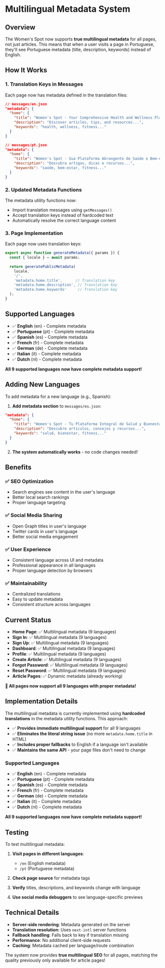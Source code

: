 # Multilingual Metadata System

## Overview

The Women's Spot now supports **true multilingual metadata** for all pages, not just articles. This means that when a user visits a page in Portuguese, they'll see Portuguese metadata (title, description, keywords) instead of English.

## How It Works

### 1. **Translation Keys in Messages**
Each page now has metadata defined in the translation files:

```json
// messages/en.json
"metadata": {
  "home": {
    "title": "Women's Spot - Your Comprehensive Health and Wellness Platform",
    "description": "Discover articles, tips, and resources...",
    "keywords": "health, wellness, fitness..."
  }
}

// messages/pt.json
"metadata": {
  "home": {
    "title": "Women's Spot - Sua Plataforma Abrangente de Saúde e Bem-estar",
    "description": "Descubra artigos, dicas e recursos...",
    "keywords": "saúde, bem-estar, fitness..."
  }
}
```

### 2. **Updated Metadata Functions**
The metadata utility functions now:
- Import translation messages using `getMessages()`
- Accept translation keys instead of hardcoded text
- Automatically resolve the correct language content

### 3. **Page Implementation**
Each page now uses translation keys:

```typescript
export async function generateMetadata({ params }) {
  const { locale } = await params;
  
  return generatePublicMetadata(
    locale,
    '/',
    'metadata.home.title',      // Translation key
    'metadata.home.description', // Translation key
    'metadata.home.keywords'     // Translation key
  );
}
```

## Supported Languages

- ✅ **English** (en) - Complete metadata
- ✅ **Portuguese** (pt) - Complete metadata
- ✅ **Spanish** (es) - Complete metadata
- ✅ **French** (fr) - Complete metadata
- ✅ **German** (de) - Complete metadata
- ✅ **Italian** (it) - Complete metadata
- ✅ **Dutch** (nl) - Complete metadata

**All 9 supported languages now have complete metadata support!**

## Adding New Languages

To add metadata for a new language (e.g., Spanish):

1. **Add metadata section** to `messages/es.json`:
```json
"metadata": {
  "home": {
    "title": "Women's Spot - Tu Plataforma Integral de Salud y Bienestar",
    "description": "Descubre artículos, consejos y recursos...",
    "keywords": "salud, bienestar, fitness..."
  }
}
```

2. **The system automatically works** - no code changes needed!

## Benefits

### ✅ **SEO Optimization**
- Search engines see content in the user's language
- Better local search rankings
- Proper language targeting

### ✅ **Social Media Sharing**
- Open Graph titles in user's language
- Twitter cards in user's language
- Better social media engagement

### ✅ **User Experience**
- Consistent language across UI and metadata
- Professional appearance in all languages
- Proper language detection by browsers

### ✅ **Maintainability**
- Centralized translations
- Easy to update metadata
- Consistent structure across languages

## Current Status

- **Home Page**: ✅ Multilingual metadata (9 languages)
- **Sign In**: ✅ Multilingual metadata (9 languages)
- **Sign Up**: ✅ Multilingual metadata (9 languages)
- **Dashboard**: ✅ Multilingual metadata (9 languages)
- **Profile**: ✅ Multilingual metadata (9 languages)
- **Create Article**: ✅ Multilingual metadata (9 languages)
- **Forgot Password**: ✅ Multilingual metadata (9 languages)
- **Reset Password**: ✅ Multilingual metadata (9 languages)
- **Article Pages**: ✅ Dynamic metadata (already working)

**🎉 All pages now support all 9 languages with proper metadata!**

## Implementation Details

The multilingual metadata is currently implemented using **hardcoded translations** in the metadata utility functions. This approach:

- ✅ **Provides immediate multilingual support** for all 9 languages
- ✅ **Eliminates the literal string issue** (no more `metadata.home.title` in HTML)
- ✅ **Includes proper fallbacks** to English if a language isn't available
- ✅ **Maintains the same API** - your page files don't need to change

### Supported Languages

- ✅ **English** (en) - Complete metadata
- ✅ **Portuguese** (pt) - Complete metadata
- ✅ **Spanish** (es) - Complete metadata
- ✅ **French** (fr) - Complete metadata
- ✅ **German** (de) - Complete metadata
- ✅ **Italian** (it) - Complete metadata
- ✅ **Dutch** (nl) - Complete metadata

**All 9 supported languages now have complete metadata support!**

## Testing

To test multilingual metadata:

1. **Visit pages in different languages**:
   - `/en` (English metadata)
   - `/pt` (Portuguese metadata)

2. **Check page source** for metadata tags
3. **Verify** titles, descriptions, and keywords change with language
4. **Use social media debuggers** to see language-specific previews

## Technical Details

- **Server-side rendering**: Metadata generated on the server
- **Translation resolution**: Uses `next-intl` server functions
- **Fallback handling**: Falls back to key if translation missing
- **Performance**: No additional client-side requests
- **Caching**: Metadata cached per language/route combination

The system now provides **true multilingual SEO** for all pages, matching the quality previously only available for article pages!
